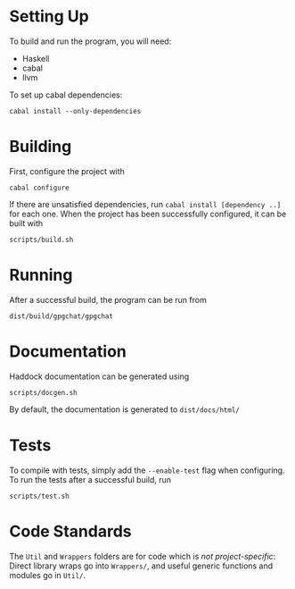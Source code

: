 # Setting Up

To build and run the program, you will need:

 * Haskell
 * cabal
 * llvm

To set up cabal dependencies:

    cabal install --only-dependencies

# Building

First, configure the project with

    cabal configure

If there are unsatisfied dependencies, run `cabal install [dependency ..]` for each one.
When the project has been successfully configured, it can be built with

    scripts/build.sh

# Running

After a successful build, the program can be run from

    dist/build/gpgchat/gpgchat

# Documentation

Haddock documentation can be generated using

    scripts/docgen.sh

By default, the documentation is generated to `dist/docs/html/`

# Tests

To compile with tests, simply add the `--enable-test` flag when configuring.
To run the tests after a successful build, run

    scripts/test.sh

# Code Standards #

The `Util` and `Wrappers` folders are for code which is *not project-specific*:
Direct library wraps go into `Wrappers/`, and useful generic functions and modules go in `Util/`.
